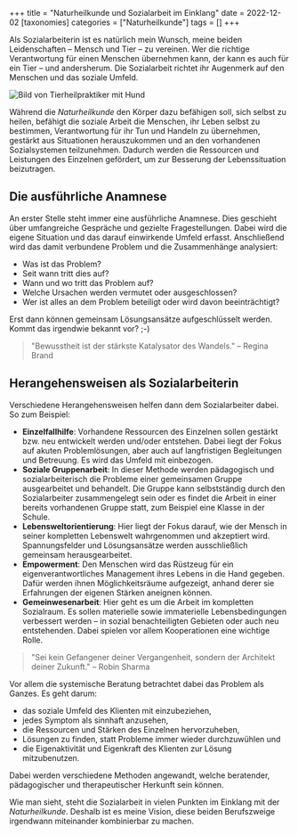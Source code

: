 +++
title = "Naturheilkunde und Sozialarbeit im Einklang"
date = 2022-12-02
[taxonomies]
categories = ["Naturheilkunde"]
tags = []
+++

Als Sozialarbeiterin ist es natürlich mein Wunsch, meine beiden Leidenschaften – Mensch und Tier – zu vereinen. Wer die richtige Verantwortung für einen Menschen übernehmen kann, der kann es auch für ein Tier – und andersherum. Die Sozialarbeit richtet ihr Augenmerk auf den Menschen und das soziale Umfeld.

<!-- more -->

<img src="https://tierheilpraxis-jessican.de/img/blog/soziale_arbeit_naturheilkunde.jpg" alt="Bild von Tierheilpraktiker mit Hund" style="max-width: 100%; text-align:center;" loading="lazy"/>

Während die *Naturheilkunde* den Körper dazu befähigen soll, sich selbst zu heilen, befähigt die soziale Arbeit die Menschen, ihr Leben selbst zu bestimmen, Verantwortung für ihr Tun und Handeln zu übernehmen, gestärkt aus Situationen herauszukommen und an den vorhandenen Sozialsystemen teilzunehmen. Dadurch werden die Ressourcen und Leistungen des Einzelnen gefördert, um zur Besserung der Lebenssituation beizutragen.

## Die ausführliche Anamnese

An erster Stelle steht immer eine ausführliche Anamnese. Dies geschieht über umfangreiche Gespräche und gezielte Fragestellungen. Dabei wird die eigene Situation und das darauf einwirkende Umfeld erfasst. Anschließend wird das damit verbundene Problem und die Zusammenhänge analysiert:

- Was ist das Problem?
- Seit wann tritt dies auf?
- Wann und wo tritt das Problem auf?
- Welche Ursachen werden vermutet oder ausgeschlossen?
- Wer ist alles an dem Problem beteiligt oder wird davon beeinträchtigt?

Erst dann können gemeinsam Lösungsansätze aufgeschlüsselt werden. Kommt das irgendwie bekannt vor? ;-)

> "Bewusstheit ist der stärkste Katalysator des Wandels." – Regina Brand

## Herangehensweisen als Sozialarbeiterin

Verschiedene Herangehensweisen helfen dann dem Sozialarbeiter dabei. So zum Beispiel:

- **Einzelfallhilfe**: Vorhandene Ressourcen des Einzelnen sollen gestärkt bzw. neu entwickelt werden und/oder entstehen. Dabei liegt der Fokus auf akuten Problemlösungen, aber auch auf langfristigen Begleitungen und Betreuung. Es wird das Umfeld mit einbezogen.
- **Soziale Gruppenarbeit**: In dieser Methode werden pädagogisch und sozialarbeiterisch die Probleme einer gemeinsamen Gruppe ausgearbeitet und behandelt. Die Gruppe kann selbstständig durch den Sozialarbeiter zusammengelegt sein oder es findet die Arbeit in einer bereits vorhandenen Gruppe statt, zum Beispiel eine Klasse in der Schule.
- **Lebensweltorientierung**: Hier liegt der Fokus darauf, wie der Mensch in seiner kompletten Lebenswelt wahrgenommen und akzeptiert wird. Spannungsfelder und Lösungsansätze werden ausschließlich gemeinsam herausgearbeitet.
- **Empowerment**: Den Menschen wird das Rüstzeug für ein eigenverantwortliches Management ihres Lebens in die Hand gegeben. Dafür werden ihnen Möglichkeitsräume aufgezeigt, anhand derer sie Erfahrungen der eigenen Stärken aneignen können.
- **Gemeinwesenarbeit**: Hier geht es um die Arbeit im kompletten Sozialraum. Es sollen materielle sowie immaterielle Lebensbedingungen verbessert werden – in sozial benachteiligten Gebieten oder auch neu entstehenden. Dabei spielen vor allem Kooperationen eine wichtige Rolle.

> "Sei kein Gefangener deiner Vergangenheit, sondern der Architekt deiner Zukunft." – Robin Sharma

Vor allem die systemische Beratung betrachtet dabei das Problem als Ganzes. Es geht darum:

- das soziale Umfeld des Klienten mit einzubeziehen,
- jedes Symptom als sinnhaft anzusehen,
- die Ressourcen und Stärken des Einzelnen hervorzuheben,
- Lösungen zu finden, statt Probleme immer wieder durchzuwühlen und
- die Eigenaktivität und Eigenkraft des Klienten zur Lösung mitzubenutzen.

Dabei werden verschiedene Methoden angewandt, welche beratender, pädagogischer und therapeutischer Herkunft sein können.

Wie man sieht, steht die Sozialarbeit in vielen Punkten im Einklang mit der *Naturheilkunde*. Deshalb ist es meine Vision, diese beiden Berufszweige irgendwann miteinander kombinierbar zu machen.